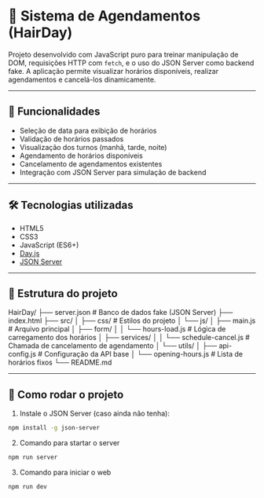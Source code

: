 # 📅 Sistema de Agendamentos (HairDay)

Projeto desenvolvido com JavaScript puro para treinar manipulação de DOM, requisições HTTP com `fetch`, e o uso do JSON Server como backend fake. A aplicação permite visualizar horários disponíveis, realizar agendamentos e cancelá-los dinamicamente.

---

## 🚀 Funcionalidades

- Seleção de data para exibição de horários
- Validação de horários passados
- Visualização dos turnos (manhã, tarde, noite)
- Agendamento de horários disponíveis
- Cancelamento de agendamentos existentes
- Integração com JSON Server para simulação de backend

---

## 🛠️ Tecnologias utilizadas

- HTML5
- CSS3
- JavaScript (ES6+)
- [Day.js](https://day.js.org/)
- [JSON Server](https://github.com/typicode/json-server)

---

## 📂 Estrutura do projeto

HairDay/
├── server.json # Banco de dados fake (JSON Server)
├── index.html
├── src/
│ ├── css/ # Estilos do projeto
│ └── js/
│ ├── main.js # Arquivo principal
│ ├── form/
│ │ └── hours-load.js # Lógica de carregamento dos horários
│ ├── services/
│ │ └── schedule-cancel.js # Chamada de cancelamento de agendamento
│ └── utils/
│ ├── api-config.js # Configuração da API base
│ └── opening-hours.js # Lista de horários fixos
└── README.md

---

## 🧪 Como rodar o projeto

1. Instale o JSON Server (caso ainda não tenha):

```bash
npm install -g json-server
```
2. Comando para startar o server
```bash
npm run server
```
3. Comando para iniciar o web
```bash
npm run dev
```
